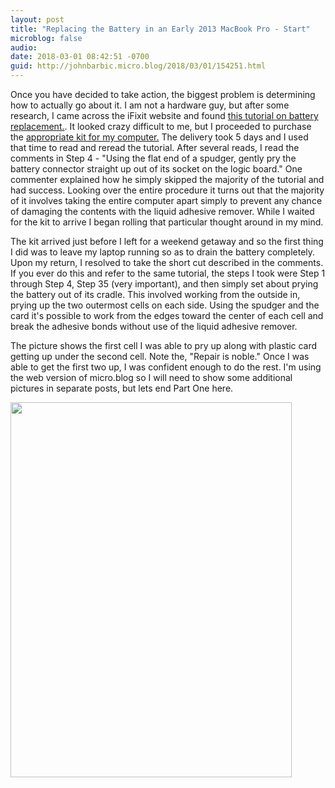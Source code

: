 ```yaml
---
layout: post
title: "Replacing the Battery in an Early 2013 MacBook Pro - Start"
microblog: false
audio: 
date: 2018-03-01 08:42:51 -0700
guid: http://johnbarbic.micro.blog/2018/03/01/154251.html
---
```

Once you have decided to take action, the biggest problem is determining how to actually go about it. I am not a hardware guy, but after some research, I came across the iFixit website and found [this tutorial on battery replacement.](https://www.ifixit.com/Guide/MacBook+Pro+15-Inch+Retina+Display+Early+2013+Battery+Replacement/90275).  It looked crazy difficult to me, but I proceeded to purchase the [appropriate kit for my computer.](https://www.ifixit.com/Store/Mac/MacBook-Pro-15-Inch-Retina-Mid-2012-Early-2013-Battery/IF117-047-4)  The delivery took 5 days and I used that time to read and reread the tutorial.  After several reads, I read the comments in Step 4 - "Using the flat end of a spudger, gently pry the battery connector straight up out of its socket on the logic board."  One commenter explained how he simply skipped the majority of the tutorial and had success.  Looking over the entire procedure it turns out that the majority of it involves taking the entire computer apart simply to prevent any chance of damaging the contents with the liquid adhesive remover.  While I waited for the kit to arrive I began rolling that particular thought around in my mind.

The kit arrived just before I left for a weekend getaway and so the first thing I did was to leave my laptop running so as to drain the battery completely.  Upon my return, I resolved to take the short cut described in the comments.  If you ever do this and refer to the same tutorial, the steps I took were Step 1 through Step 4, Step 35 (very important), and then simply set about prying the battery out of its cradle.  This involved working from the outside in, prying up the two outermost cells on each side.  Using the spudger and the card it's possible to work from the edges toward the center of each cell and break the adhesive bonds without use of the liquid adhesive remover.

The picture shows the first cell I was able to pry up along with plastic card getting up under the second cell.  Note the, "Repair is noble." Once I was able to get the first two up, I was confident enough to do the rest. I'm using the web version of micro.blog so I will need to show some additional pictures in separate posts, but lets end Part One here.  


<img src="http://www.barbic.com/uploads/2018/4a519656d3.jpg" width="450" height="600" />
